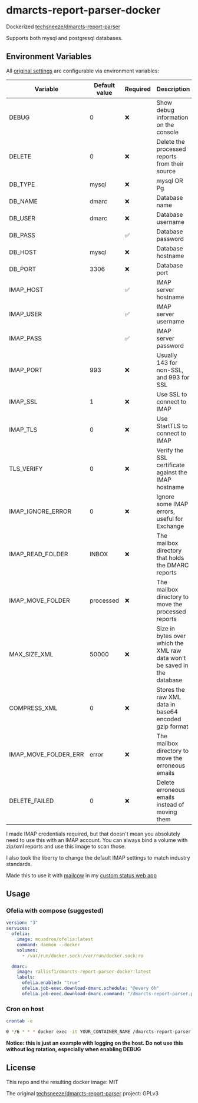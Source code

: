 # dmarcts-report-parser-docker

Dockerized [techsneeze/dmarcts-report-parser](https://github.com/techsneeze/dmarcts-report-parser)

Supports both mysql and postgresql databases.

## Environment Variables

All [original settings](https://github.com/techsneeze/dmarcts-report-parser/blob/master/dmarcts-report-parser.conf.sample) are configurable via environment variables:

| Variable             | Default value | Required           | Description                                                              |
|----------------------|---------------|--------------------|--------------------------------------------------------------------------|
| DEBUG                | 0             | :x:                | Show debug information on the console                                    |
| DELETE               | 0             | :x:                | Delete the processed reports from their source                           |
| DB_TYPE              | mysql         | :x:                | mysql OR Pg                                                              |
| DB_NAME              | dmarc         | :x:                | Database name                                                            |
| DB_USER              | dmarc         | :x:                | Database username                                                        |
| DB_PASS              |               | :white_check_mark: | Database password                                                        |
| DB_HOST              | mysql         | :x:                | Database hostname                                                        |
| DB_PORT              | 3306          | :x:                | Database port                                                            |
| IMAP_HOST            |               | :white_check_mark: | IMAP server hostname                                                     |
| IMAP_USER            |               | :white_check_mark: | IMAP server username                                                     |
| IMAP_PASS            |               | :white_check_mark: | IMAP server password                                                     |
| IMAP_PORT            | 993           | :x:                | Usually 143 for non-SSL, and 993 for SSL                                 |
| IMAP_SSL             | 1             | :x:                | Use SSL to connect to IMAP                                               |
| IMAP_TLS             | 0             | :x:                | Use StartTLS to connect to IMAP                                          |
| TLS_VERIFY           | 0             | :x:                | Verify the SSL certificate against the IMAP hostname                     |
| IMAP_IGNORE_ERROR    | 0             | :x:                | Ignore some IMAP errors, useful for Exchange                             |
| IMAP_READ_FOLDER     | INBOX         | :x:                | The mailbox directory that holds the DMARC reports                       |
| IMAP_MOVE_FOLDER     | processed     | :x:                | The mailbox directory to move the processed reports                      |
| MAX_SIZE_XML         | 50000         | :x:                | Size in bytes over which the XML raw data won't be saved in the database |
| COMPRESS_XML         | 0             | :x:                | Stores the raw XML data in base64 encoded gzip format                    |
| IMAP_MOVE_FOLDER_ERR | error         | :x:                | The mailbox directory to move the erroneous emails                       |
| DELETE_FAILED        | 0             | :x:                | Delete erroneous emails instead of moving them                           |

I made IMAP credentials required, but that doesn't mean you absolutely need to use this with an IMAP account. You can always bind a volume with zip/xml reports and use this image to scan those.

I also took the liberτy to change the default IMAP settings to match industry standards.

Made this to use it with [mailcow](https://github.com/mailcow/mailcow-dockerized) in my [custom status web app](https://github.com/rallisf1/mailcow-status-app)

## Usage

### Ofelia with compose (suggested)

```yaml
version: "3"
services:
  ofelia:
    image: mcuadros/ofelia:latest
    command: daemon --docker
    volumes:
      - /var/run/docker.sock:/var/run/docker.sock:ro

  dmarc:
    image: rallisf1/dmarcts-report-parser-docker:latest
    labels:
      ofelia.enabled: "true"
      ofelia.job-exec.download-dmarc.schedule: "@every 6h"
      ofelia.job-exec.download-dmarc.command: "/dmarcts-report-parser.pl -i"
```

### Cron on host

```sh
crontab -e

0 */6 * * * docker exec -it YOUR_CONTAINER_NAME /dmarcts-report-parser.pl -i >> /var/logs/dmarcts-report-parser.log 2>&1
```

__Notice: this is just an example with logging on the host. Do not use this without log rotation, especially when enabling DEBUG__

## License

This repo and the resulting docker image: MIT

The original [techsneeze/dmarcts-report-parser](https://github.com/techsneeze/dmarcts-report-parser) project: GPLv3
